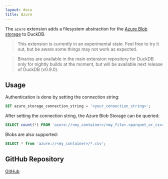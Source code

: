 ```yaml
---
layout: docu
title: Azure
---
```


The `azure` extension adds a filesystem abstraction for the [Azure Blob storage](https://azure.microsoft.com/en-us/products/storage/blobs) to DuckDB.

> This extension is currently in an experimental state. Feel free to try it out, but be aware some things may not work as expected.

> Binaries are available in the main extension repository for DuckDB only for nightly builds at the moment, but will be available next release of DuckDB (v0.9.0).

## Usage

Authentication is done by setting the connection string:

```sql
SET azure_storage_connection_string = '<your_connection_string>';
```

After setting the connection string, the Azure Blob Storage can be queried:

```sql
SELECT count(*) FROM 'azure://<my_container>/<my_file>.<parquet_or_csv>';
```

Blobs are also supported:

```sql
SELECT * from 'azure://<my_container>/*.csv';
```

## GitHub Repository

[<span class="github">GitHub</span>](https://github.com/duckdblabs/duckdb_azure)
